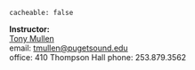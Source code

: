 ```
cacheable: false
```
**Instructor:**  
[Tony Mullen](http://localhost:9778)  
email: tmullen@pugetsound.edu  
office: 410 Thompson Hall
phone:  253.879.3562
